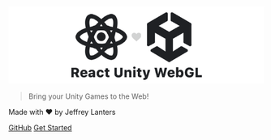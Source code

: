 ![logo](assets/coverpage.png)

> Bring your Unity Games to the Web!

Made with ♥ by Jeffrey Lanters

[GitHub](https://github.com/jeffreylanters/react-unity-webgl)
[Get Started](#home)

